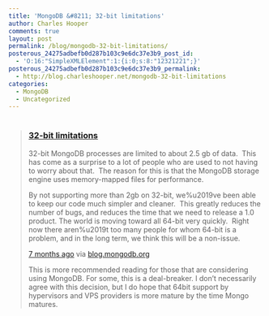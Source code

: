 ```yaml
---
title: 'MongoDB &#8211; 32-bit limitations'
author: Charles Hooper
comments: true
layout: post
permalink: /blog/mongodb-32-bit-limitations/
posterous_24275adbefb0d287b103c9e6dc37e3b9_post_id:
  - 'O:16:"SimpleXMLElement":1:{i:0;s:8:"12321221";}'
posterous_24275adbefb0d287b103c9e6dc37e3b9_permalink:
  - http://blog.charleshooper.net/mongodb-32-bit-limitations
categories:
  - MongoDB
  - Uncategorized
---
```

# 

> ### [32-bit limitations][1]
> 
> 32-bit MongoDB processes are limited to about 2.5 gb of data.  This has come as a surprise to a lot of people who are used to not having to worry about that.  The reason for this is that the MongoDB storage engine uses memory-mapped files for performance.
> 
> By not supporting more than 2gb on 32-bit, we%u2019ve been able to keep our code much simpler and cleaner.  This greatly reduces the number of bugs, and reduces the time that we need to release a 1.0 product. The world is moving toward all 64-bit very quickly.  Right now there aren%u2019t too many people for whom 64-bit is a problem, and in the long term, we think this will be a non-issue.
> 
> [7 months ago][1]   via [blog.mongodb.org][1]
> 
> This is more recommended reading for those that are considering using MongoDB. For some, this is a deal-breaker. I don’t necessarily agree with this decision, but I do hope that 64bit support by hypervisors and VPS providers is more mature by the time Mongo matures.

 [1]: http://blog.mongodb.org/post/137788967/32-bit-limitations